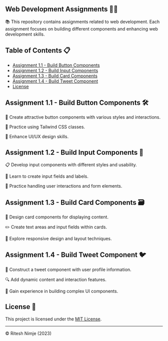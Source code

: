 ## Web Development Assignments 👨‍💻


📚 This repository contains assignments related to web development. Each assignment focuses on building different components and enhancing web development skills.

## Table of Contents 📋

- [Assignment 1.1 - Build Button Components](#assignment-11---build-button-components)
- [Assignment 1.2 - Build Input Components](#assignment-12---build-input-components)
- [Assignment 1.3 - Build Card Components](#assignment-13---build-card-components)
- [Assignment 1.4 - Build Tweet Component](#assignment-14---build-tweet-component)
- [License](#license)

## Assignment 1.1 - Build Button Components 🛠️

🧰 Create attractive button components with various styles and interactions.

🚀 Practice using Tailwind CSS classes.

💼 Enhance UI/UX design skills.


## Assignment 1.2 - Build Input Components 📝

📋 Develop input components with different styles and usability.

📝 Learn to create input fields and labels.

🙌 Practice handling user interactions and form elements.

## Assignment 1.3 - Build Card Components 🗃️

📁 Design card components for displaying content.

✏️ Create text areas and input fields within cards.

📱 Explore responsive design and layout techniques.

## Assignment 1.4 - Build Tweet Component 🐦

📢 Construct a tweet component with user profile information.

🔍 Add dynamic content and interaction features.

🎨 Gain experience in building complex UI components.

## License 📜

This project is licensed under the [MIT License](LICENSE).

---

© Ritesh Nimje (2023)

